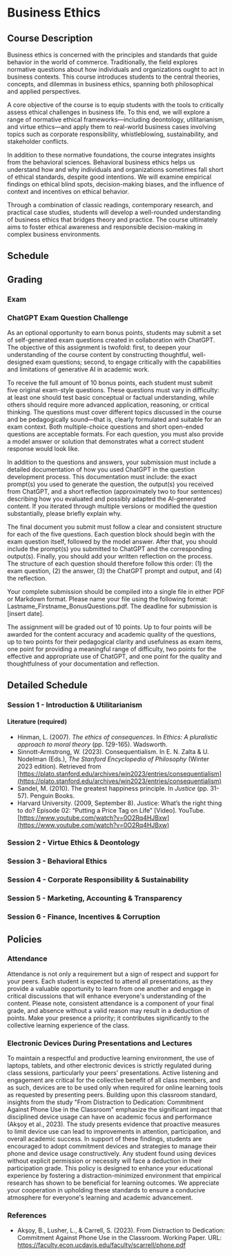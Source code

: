 # Business Ethics

## Course Description

Business ethics is concerned with the principles and standards that guide behavior in the world of commerce. Traditionally, the field explores normative questions about how individuals and organizations ought to act in business contexts. This course introduces students to the central theories, concepts, and dilemmas in business ethics, spanning both philosophical and applied perspectives.

A core objective of the course is to equip students with the tools to critically assess ethical challenges in business life. To this end, we will explore a range of normative ethical frameworks—including deontology, utilitarianism, and virtue ethics—and apply them to real-world business cases involving topics such as corporate responsibility, whistleblowing, sustainability, and stakeholder conflicts.

In addition to these normative foundations, the course integrates insights from the behavioral sciences. Behavioral business ethics helps us understand how and why individuals and organizations sometimes fall short of ethical standards, despite good intentions. We will examine empirical findings on ethical blind spots, decision-making biases, and the influence of context and incentives on ethical behavior.

Through a combination of classic readings, contemporary research, and practical case studies, students will develop a well-rounded understanding of business ethics that bridges theory and practice. The course ultimately aims to foster ethical awareness and responsible decision-making in complex business environments.

## Schedule

## Grading

### Exam

### ChatGPT Exam Question Challenge
As an optional opportunity to earn bonus points, students may submit a set of self-generated exam questions created in collaboration with ChatGPT. The objective of this assignment is twofold: first, to deepen your understanding of the course content by constructing thoughtful, well-designed exam questions; second, to engage critically with the capabilities and limitations of generative AI in academic work.

To receive the full amount of 10 bonus points, each student must submit five original exam-style questions. These questions must vary in difficulty: at least one should test basic conceptual or factual understanding, while others should require more advanced application, reasoning, or critical thinking. The questions must cover different topics discussed in the course and be pedagogically sound—that is, clearly formulated and suitable for an exam context. Both multiple-choice questions and short open-ended questions are acceptable formats. For each question, you must also provide a model answer or solution that demonstrates what a correct student response would look like.

In addition to the questions and answers, your submission must include a detailed documentation of how you used ChatGPT in the question development process. This documentation must include: the exact prompt(s) you used to generate the question, the output(s) you received from ChatGPT, and a short reflection (approximately two to four sentences) describing how you evaluated and possibly adapted the AI-generated content. If you iterated through multiple versions or modified the question substantially, please briefly explain why.

The final document you submit must follow a clear and consistent structure for each of the five questions. Each question block should begin with the exam question itself, followed by the model answer. After that, you should include the prompt(s) you submitted to ChatGPT and the corresponding output(s). Finally, you should add your written reflection on the process. The structure of each question should therefore follow this order: (1) the exam question, (2) the answer, (3) the ChatGPT prompt and output, and (4) the reflection.

Your complete submission should be compiled into a single file in either PDF or Markdown format. Please name your file using the following format: Lastname_Firstname_BonusQuestions.pdf. The deadline for submission is [insert date].

The assignment will be graded out of 10 points. Up to four points will be awarded for the content accuracy and academic quality of the questions, up to two points for their pedagogical clarity and usefulness as exam items, one point for providing a meaningful range of difficulty, two points for the effective and appropriate use of ChatGPT, and one point for the quality and thoughtfulness of your documentation and reflection.


## Detailed Schedule

### Session 1 - Introduction & Utilitarianism
#### Literature (required) 
- Hinman, L. (2007). *The ethics of consequences*. In *Ethics: A pluralistic approach to moral theory* (pp. 129-165). Wadsworth.
- Sinnott-Armstrong, W. (2023). Consequentialism. In E. N. Zalta & U. Nodelman (Eds.), *The Stanford Encyclopedia of Philosophy* (Winter 2023 edition). Retrieved from [https://plato.stanford.edu/archives/win2023/entries/consequentialism](https://plato.stanford.edu/archives/win2023/entries/consequentialism)
- Sandel, M. (2010). The greatest happiness principle. In *Justice* (pp. 31-57). Penguin Books.
- Harvard University. (2009, September 8). Justice: What’s the right thing to do? Episode 02: “Putting a Price Tag on Life” [Video]. YouTube. [https://www.youtube.com/watch?v=0O2Rq4HJBxw](https://www.youtube.com/watch?v=0O2Rq4HJBxw)
### Session 2 - Virtue Ethics & Deontology  
### Session 3 - Behavioral Ethics  
### Session 4 - Corporate Responsibility & Sustainability  
### Session 5 - Marketing, Accounting & Transparency  
### Session 6 - Finance, Incentives & Corruption  




## Policies

### Attendance
Attendance is not only a requirement but a sign of respect and support for your peers. Each student is expected to attend all presentations, as they provide a valuable opportunity to learn from one another and engage in critical discussions that will enhance everyone's understanding of the content. Please note, consistent attendance is a component of your final grade, and absence without a valid reason may result in a deduction of points. Make your presence a priority; it contributes significantly to the collective learning experience of the class.

### Electronic Devices During Presentations and Lectures
To maintain a respectful and productive learning environment, the use of laptops, tablets, and other electronic devices is strictly regulated during class sessions, particularly your peers' presentations. Active listening and engagement are critical for the collective benefit of all class members, and as such, devices are to be used only when required for online learning tools as requested by presenting peers.
Building upon this classroom standard, insights from the study "From Distraction to Dedication: Commitment Against Phone Use in the Classroom" emphasize the significant impact that disciplined device usage can have on academic focus and performance (Akşoy et al., 2023). The study presents evidence that proactive measures to limit device use can lead to improvements in attention, participation, and overall academic success. In support of these findings, students are encouraged to adopt commitment devices and strategies to manage their phone and device usage constructively. 
Any student found using devices without explicit permission or necessity will face a deduction in their participation grade. This policy is designed to enhance your educational experience by fostering a distraction-minimized environment that empirical research has shown to be beneficial for learning outcomes. We appreciate your cooperation in upholding these standards to ensure a conducive atmosphere for everyone's learning and academic advancement.

### References
- Akşoy, B., Lusher, L., & Carrell, S. (2023). From Distraction to Dedication: Commitment Against Phone Use in the Classroom. Working Paper. URL: https://faculty.econ.ucdavis.edu/faculty/scarrell/phone.pdf